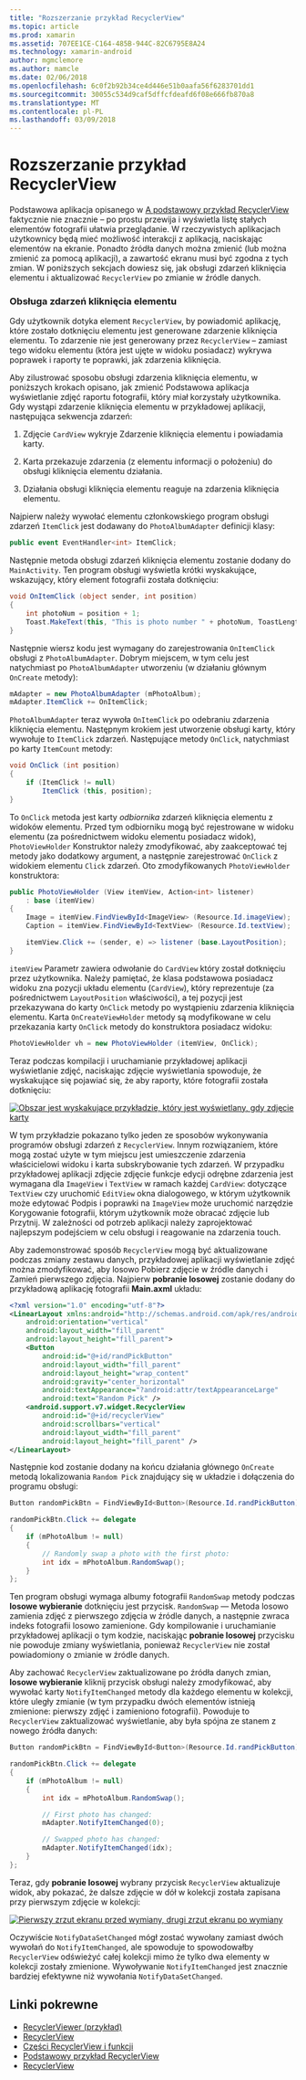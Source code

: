 ```yaml
---
title: "Rozszerzanie przykład RecyclerView"
ms.topic: article
ms.prod: xamarin
ms.assetid: 707EE1CE-C164-485B-944C-82C6795E8A24
ms.technology: xamarin-android
author: mgmclemore
ms.author: mamcle
ms.date: 02/06/2018
ms.openlocfilehash: 6c0f2b92b34ce4d446e51b0aafa56f6283701dd1
ms.sourcegitcommit: 30055c534d9caf5dffcfdeafd6f08e666fb870a8
ms.translationtype: MT
ms.contentlocale: pl-PL
ms.lasthandoff: 03/09/2018
---
```

# <a name="extending-the-recyclerview-example"></a>Rozszerzanie przykład RecyclerView


Podstawowa aplikacja opisanego w [A podstawowy przykład RecyclerView](~/android/user-interface/layouts/recycler-view/recyclerview-example.md) faktycznie nie znacznie &ndash; po prostu przewija i wyświetla listę stałych elementów fotografii ułatwia przeglądanie. W rzeczywistych aplikacjach użytkownicy będą mieć możliwość interakcji z aplikacją, naciskając elementów na ekranie. Ponadto źródła danych można zmienić (lub można zmienić za pomocą aplikacji), a zawartość ekranu musi być zgodna z tych zmian. W poniższych sekcjach dowiesz się, jak obsługi zdarzeń kliknięcia elementu i aktualizować `RecyclerView` po zmianie w źródle danych.


### <a name="handling-item-click-events"></a>Obsługa zdarzeń kliknięcia elementu

Gdy użytkownik dotyka element `RecyclerView`, by powiadomić aplikację, które zostało dotknięciu elementu jest generowane zdarzenie kliknięcia elementu. To zdarzenie nie jest generowany przez `RecyclerView` &ndash; zamiast tego widoku elementu (która jest ujęte w widoku posiadacz) wykrywa poprawek i raporty te poprawki, jak zdarzenia kliknięcia.

Aby zilustrować sposobu obsługi zdarzenia kliknięcia elementu, w poniższych krokach opisano, jak zmienić Podstawowa aplikacja wyświetlanie zdjęć raportu fotografii, który miał korzystały użytkownika. Gdy wystąpi zdarzenie kliknięcia elementu w przykładowej aplikacji, następująca sekwencja zdarzeń:

1.  Zdjęcie `CardView` wykryje Zdarzenie kliknięcia elementu i powiadamia karty.

2.  Karta przekazuje zdarzenia (z elementu informacji o położeniu) do obsługi kliknięcia elementu działania.

3.  Działania obsługi kliknięcia elementu reaguje na zdarzenia kliknięcia elementu.

Najpierw należy wywołać elementu członkowskiego program obsługi zdarzeń `ItemClick` jest dodawany do `PhotoAlbumAdapter` definicji klasy:

```csharp
public event EventHandler<int> ItemClick;
```

Następnie metoda obsługi zdarzeń kliknięcia elementu zostanie dodany do `MainActivity`.
Ten program obsługi wyświetla krótki wyskakujące, wskazujący, który element fotografii została dotknięciu:

```csharp
void OnItemClick (object sender, int position)
{
    int photoNum = position + 1;
    Toast.MakeText(this, "This is photo number " + photoNum, ToastLength.Short).Show();
}

```

Następnie wiersz kodu jest wymagany do zarejestrowania `OnItemClick` obsługi z `PhotoAlbumAdapter`. Dobrym miejscem, w tym celu jest natychmiast po `PhotoAlbumAdapter` utworzeniu (w działaniu głównym `OnCreate` metody):

```csharp
mAdapter = new PhotoAlbumAdapter (mPhotoAlbum);
mAdapter.ItemClick += OnItemClick;

```

`PhotoAlbumAdapter` teraz wywoła `OnItemClick` po odebraniu zdarzenia kliknięcia elementu. Następnym krokiem jest utworzenie obsługi karty, który wywołuje to `ItemClick` zdarzeń. Następujące metody `OnClick`, natychmiast po karty `ItemCount` metody:

```csharp
void OnClick (int position)
{
    if (ItemClick != null)
        ItemClick (this, position);
}
```

To `OnClick` metoda jest karty *odbiornika* zdarzeń kliknięcia elementu z widoków elementu. Przed tym odbiorniku mogą być rejestrowane w widoku elementu (za pośrednictwem widoku elementu posiadacz widok), `PhotoViewHolder` Konstruktor należy zmodyfikować, aby zaakceptować tej metody jako dodatkowy argument, a następnie zarejestrować `OnClick` z widokiem elementu `Click` zdarzeń.
Oto zmodyfikowanych `PhotoViewHolder` konstruktora:

```csharp
public PhotoViewHolder (View itemView, Action<int> listener)
    : base (itemView)
{
    Image = itemView.FindViewById<ImageView> (Resource.Id.imageView);
    Caption = itemView.FindViewById<TextView> (Resource.Id.textView);

    itemView.Click += (sender, e) => listener (base.LayoutPosition);
}

```

`itemView` Parametr zawiera odwołanie do `CardView` który został dotknięciu przez użytkownika. Należy pamiętać, że klasa podstawowa posiadacz widoku zna pozycji układu elementu (`CardView`), który reprezentuje (za pośrednictwem `LayoutPosition` właściwości), a tej pozycji jest przekazywana do karty `OnClick` metody po wystąpieniu zdarzenia kliknięcia elementu. Karta `OnCreateViewHolder` metody są modyfikowane w celu przekazania karty `OnClick` metody do konstruktora posiadacz widoku:

```csharp
PhotoViewHolder vh = new PhotoViewHolder (itemView, OnClick);
```

Teraz podczas kompilacji i uruchamianie przykładowej aplikacji wyświetlanie zdjęć, naciskając zdjęcie wyświetlania spowoduje, że wyskakujące się pojawiać się, że aby raporty, które fotografii została dotknięciu:

[![Obszar jest wyskakujące przykładzie, który jest wyświetlany, gdy zdjęcie karty](extending-the-example-images/01-photo-selected-sml.png)](extending-the-example-images/01-photo-selected.png#lightbox)

W tym przykładzie pokazano tylko jeden ze sposobów wykonywania programów obsługi zdarzeń z `RecyclerView`. Innym rozwiązaniem, które mogą zostać użyte w tym miejscu jest umieszczenie zdarzenia właścicielowi widoku i karta subskrybowanie tych zdarzeń. W przypadku przykładowej aplikacji zdjęcie zdjęcie funkcje edycji odrębne zdarzenia jest wymagana dla `ImageView` i `TextView` w ramach każdej `CardView`: dotyczące `TextView` czy uruchomić `EditView` okna dialogowego, w którym użytkownik może edytować Podpis i poprawki na `ImageView` może uruchomić narzędzie Korygowanie fotografii, którym użytkownik może obracać zdjęcie lub Przytnij. W zależności od potrzeb aplikacji należy zaprojektować najlepszym podejściem w celu obsługi i reagowanie na zdarzenia touch.

Aby zademonstrować sposób `RecyclerView` mogą być aktualizowane podczas zmiany zestawu danych, przykładowej aplikacji wyświetlanie zdjęć można zmodyfikować, aby losowo Pobierz zdjęcie w źródle danych i Zamień pierwszego zdjęcia. Najpierw **pobranie losowej** zostanie dodany do przykładową aplikację fotografii **Main.axml** układu:

```xml
<?xml version="1.0" encoding="utf-8"?>
<LinearLayout xmlns:android="http://schemas.android.com/apk/res/android"
    android:orientation="vertical"
    android:layout_width="fill_parent"
    android:layout_height="fill_parent">
    <Button
        android:id="@+id/randPickButton"
        android:layout_width="fill_parent"
        android:layout_height="wrap_content"
        android:gravity="center_horizontal"
        android:textAppearance="?android:attr/textAppearanceLarge"
        android:text="Random Pick" />
    <android.support.v7.widget.RecyclerView
        android:id="@+id/recyclerView"
        android:scrollbars="vertical"
        android:layout_width="fill_parent"
        android:layout_height="fill_parent" />
</LinearLayout>
```

Następnie kod zostanie dodany na końcu działania głównego `OnCreate` metodą lokalizowania `Random Pick` znajdujący się w układzie i dołączenia do programu obsługi:

```csharp
Button randomPickBtn = FindViewById<Button>(Resource.Id.randPickButton);

randomPickBtn.Click += delegate
{
    if (mPhotoAlbum != null)
    {
        // Randomly swap a photo with the first photo:
        int idx = mPhotoAlbum.RandomSwap();
    }
};

```

Ten program obsługi wymaga albumy fotografii `RandomSwap` metody podczas **losowe wybieranie** dotknięciu jest przycisk. `RandomSwap` — Metoda losowo zamienia zdjęć z pierwszego zdjęcia w źródle danych, a następnie zwraca indeks fotografii losowo zamienione. Gdy kompilowanie i uruchamianie przykładowej aplikacji o tym kodzie, naciskając **pobranie losowej** przycisku nie powoduje zmiany wyświetlania, ponieważ `RecyclerView` nie został powiadomiony o zmianie w źródle danych.

Aby zachować `RecyclerView` zaktualizowane po źródła danych zmian, **losowe wybieranie** kliknij przycisk obsługi należy zmodyfikować, aby wywołać karty `NotifyItemChanged` metody dla każdego elementu w kolekcji, które uległy zmianie (w tym przypadku dwóch elementów istnieją zmienione: pierwszy zdjęć i zamieniono fotografii). Powoduje to `RecyclerView` zaktualizować wyświetlanie, aby była spójna ze stanem z nowego źródła danych:

```csharp
Button randomPickBtn = FindViewById<Button>(Resource.Id.randPickButton);

randomPickBtn.Click += delegate
{
    if (mPhotoAlbum != null)
    {
        int idx = mPhotoAlbum.RandomSwap();

        // First photo has changed:
        mAdapter.NotifyItemChanged(0);

        // Swapped photo has changed:
        mAdapter.NotifyItemChanged(idx);
    }
};

```

Teraz, gdy **pobranie losowej** wybrany przycisk `RecyclerView` aktualizuje widok, aby pokazać, że dalsze zdjęcie w dół w kolekcji została zapisana przy pierwszym zdjęcie w kolekcji:

[![Pierwszy zrzut ekranu przed wymiany, drugi zrzut ekranu po wymiany](extending-the-example-images/02-random-pick-sml.png)](extending-the-example-images/02-random-pick.png#lightbox)

Oczywiście `NotifyDataSetChanged` mógł zostać wywołany zamiast dwóch wywołań do `NotifyItemChanged`, ale spowoduje to spowodowałby `RecyclerView` odświeżyć całej kolekcji mimo że tylko dwa elementy w kolekcji zostały zmienione. Wywoływanie `NotifyItemChanged` jest znacznie bardziej efektywne niż wywołania `NotifyDataSetChanged`.


## <a name="related-links"></a>Linki pokrewne

- [RecyclerViewer (przykład)](https://developer.xamarin.com/samples/monodroid/android5.0/RecyclerViewer)
- [RecyclerView](~/android/user-interface/layouts/recycler-view/index.md)
- [Części RecyclerView i funkcji](~/android/user-interface/layouts/recycler-view/parts-and-functionality.md)
- [Podstawowy przykład RecyclerView](~/android/user-interface/layouts/recycler-view/recyclerview-example.md)
- [RecyclerView](https://developer.android.com/reference/android/support/v7/widget/RecyclerView.html)
